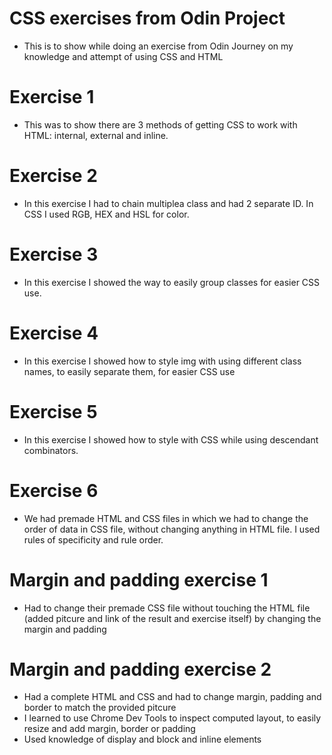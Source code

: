 # CSS exercises from Odin Project

- This is to show while doing an exercise from Odin Journey on my knowledge and attempt of using CSS and HTML
# Exercise 1
- This was to show there are 3 methods of getting CSS to work with HTML: internal, external and inline.
# Exercise 2
- In this exercise I had to chain multiplea class and had 2 separate ID. In CSS I used RGB, HEX and HSL for color.
# Exercise 3
- In this exercise I showed the way to easily group classes for easier CSS use.
# Exercise 4
- In this exercise I showed how to style img with using different class names, to easily separate them, for easier CSS use
# Exercise 5
- In this exercise I showed how to style with CSS while using descendant combinators.
# Exercise 6
- We had premade HTML and CSS files in which we had to change the order of data in CSS file, without changing anything in HTML file. I used rules of specificity and rule order.

# Margin and padding exercise 1
- Had to change their premade CSS file without touching the HTML file (added pitcure and link of the result and exercise itself) by changing the margin and padding

# Margin and padding exercise 2
- Had a complete HTML and CSS and had to change margin, padding and border to match the provided pitcure
- I learned to use Chrome Dev Tools to inspect computed layout, to easily resize and add margin, border or padding
- Used knowledge of display and block and inline elements
